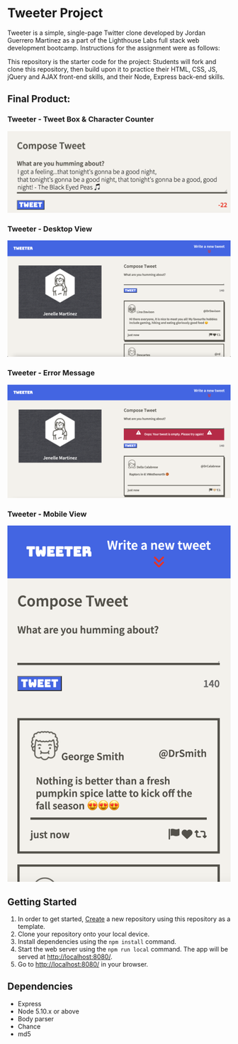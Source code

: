 # Tweeter Project

Tweeter is a simple, single-page Twitter clone developed by Jordan Guerrero Martinez as a part of the Lighthouse Labs full stack web development bootcamp. Instructions for the assignment were as follows:

This repository is the starter code for the project: Students will fork and clone this repository, then build upon it to practice their HTML, CSS, JS, jQuery and AJAX front-end skills, and their Node, Express back-end skills.

## Final Product:

### Tweeter - Tweet Box & Character Counter

!["TweetBox"](https://github.com/jordangm94/tweeter/blob/master/docs/Tweeter%20-%20Tweetbox.png?raw=true)

### Tweeter - Desktop View

!["Desktop View"](https://github.com/jordangm94/tweeter/blob/master/docs/Tweeter%20%20-%20Desktop%20View.png?raw=true)

### Tweeter - Error Message

!["Error Message"](https://github.com/jordangm94/tweeter/blob/master/docs/Tweeter%20-%20Error%20Message.png?raw=true)

### Tweeter - Mobile View

!["Mobile View"](https://github.com/jordangm94/tweeter/blob/master/docs/Tweeter%20-%20Mobile%20View.png?raw=true)

## Getting Started

1. In order to get started, [Create](https://docs.github.com/en/repositories/creating-and-managing-repositories/creating-a-repository-from-a-template) a new repository using this repository as a template.
2. Clone your repository onto your local device.
3. Install dependencies using the `npm install` command.
3. Start the web server using the `npm run local` command. The app will be served at <http://localhost:8080/>.
4. Go to <http://localhost:8080/> in your browser.

## Dependencies

- Express
- Node 5.10.x or above
- Body parser
- Chance
- md5